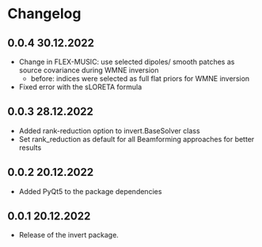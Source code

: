 # Changelog


## 0.0.4 30.12.2022
* Change in FLEX-MUSIC: use selected dipoles/ smooth patches as source covariance during WMNE inversion
  * before: indices were selected as full flat priors for WMNE inversion
* Fixed error with the sLORETA formula

## 0.0.3 28.12.2022
* Added rank-reduction option to invert.BaseSolver class
* Set rank_reduction as default for all Beamforming approaches for better results

## 0.0.2 20.12.2022
* Added PyQt5 to the package dependencies

## 0.0.1 20.12.2022
* Release of the invert package.